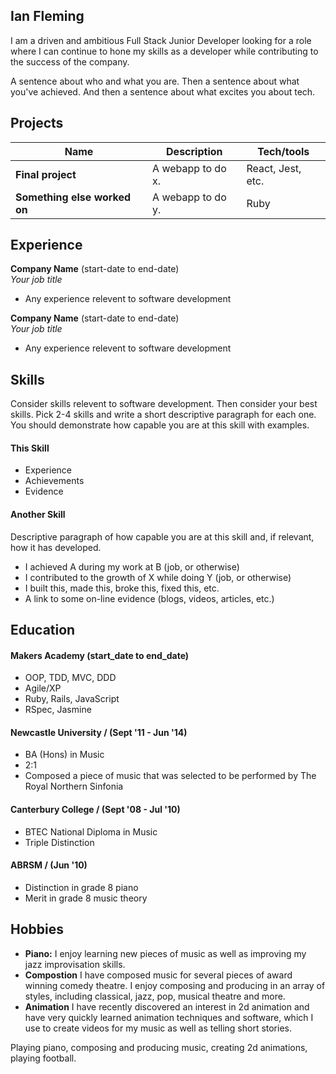 ## Ian Fleming

I am a driven and ambitious Full Stack Junior Developer looking for a role where I can continue to hone my skills as a developer while contributing to the success of the company.

A sentence about who and what you are. Then a sentence about what you've achieved. And then a sentence about what excites you about tech.

## Projects

| Name                         | Description       | Tech/tools        |
| ---------------------------- | ----------------- | ----------------- |
| **Final project**            | A webapp to do x. | React, Jest, etc. |
| **Something else worked on** | A webapp to do y. | Ruby              |

## Experience

**Company Name** (start-date to end-date)  
_Your job title_

- Any experience relevent to software development

**Company Name** (start-date to end-date)  
_Your job title_

- Any experience relevent to software development

## Skills

Consider skills relevent to software development. Then consider your best skills. Pick 2-4 skills and write a short descriptive paragraph for each one. You should demonstrate how capable you are at this skill with examples.

#### This Skill

- Experience
- Achievements
- Evidence

#### Another Skill

Descriptive paragraph of how capable you are at this skill and, if relevant, how it has developed.

- I achieved A during my work at B (job, or otherwise)
- I contributed to the growth of X while doing Y (job, or otherwise)
- I built this, made this, broke this, fixed this, etc.
- A link to some on-line evidence (blogs, videos, articles, etc.)

## Education

#### Makers Academy (start_date to end_date)

- OOP, TDD, MVC, DDD
- Agile/XP
- Ruby, Rails, JavaScript
- RSpec, Jasmine

#### Newcastle University / (Sept '11 - Jun '14)

- BA (Hons) in Music
- 2:1
- Composed a piece of music that was selected to be performed by The Royal Northern Sinfonia

#### Canterbury College / (Sept '08 - Jul '10)

- BTEC National Diploma in Music
- Triple Distinction

#### ABRSM / (Jun '10)

- Distinction in grade 8 piano
- Merit in grade 8 music theory

## Hobbies

- **Piano:** I enjoy learning new pieces of music as well as improving my jazz improvisation skills.
- **Compostion** I have composed music for several pieces of award winning comedy theatre. I enjoy composing and producing in an array of styles, including classical, jazz, pop, musical theatre and more.
- **Animation** I have recently discovered an interest in 2d animation and have very quickly learned animation techniques and software, which I use to create videos for my music as well as telling short stories.


Playing piano, composing and producing music, creating 2d animations, playing football. 
